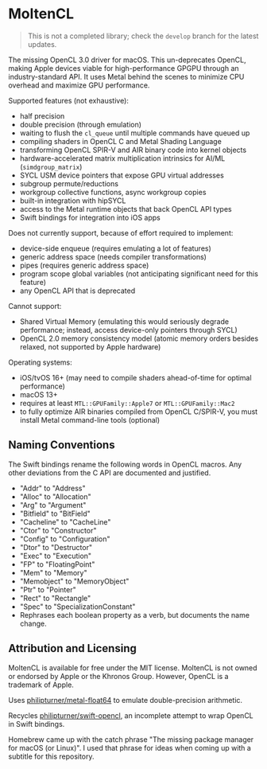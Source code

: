 <!-- Work on this library has paused. The more future-ready choice is to directly integrate Metal into hipSYCL. That way, SYCL can support more vendors and become more viable to replace CUDA for GPGPU. -->

# MoltenCL

> This is not a completed library; check the `develop` branch for the latest updates.

The missing OpenCL 3.0 driver for macOS. This un-deprecates OpenCL, making Apple devices viable for high-performance GPGPU through an industry-standard API. It uses Metal behind the scenes to minimize CPU overhead and maximize GPU performance.

Supported features (not exhaustive):
- half precision
- double precision (through emulation)
- waiting to flush the `cl_queue` until multiple commands have queued up
- compiling shaders in OpenCL C and Metal Shading Language
- transforming OpenCL SPIR-V and AIR binary code into kernel objects
- hardware-accelerated matrix multiplication intrinsics for AI/ML (`simdgroup_matrix`)
- SYCL USM device pointers that expose GPU virtual addresses
- subgroup permute/reductions
- workgroup collective functions, async workgroup copies
- built-in integration with hipSYCL
- access to the Metal runtime objects that back OpenCL API types
- Swift bindings for integration into iOS apps

Does not currently support, because of effort required to implement:
- device-side enqueue (requires emulating a lot of features)
- generic address space (needs compiler transformations)
- pipes (requires generic address space)
- program scope global variables (not anticipating significant need for this feature)
- any OpenCL API that is deprecated

Cannot support:
- Shared Virtual Memory (emulating this would seriously degrade performance; instead, access device-only pointers through SYCL)
- OpenCL 2.0 memory consistency model (atomic memory orders besides relaxed, not supported by Apple hardware)

Operating systems:
- iOS/tvOS 16+ (may need to compile shaders ahead-of-time for optimal performance)
- macOS 13+
- requires at least `MTL::GPUFamily::Apple7` or `MTL::GPUFamily::Mac2`
- to fully optimize AIR binaries compiled from OpenCL C/SPIR-V, you must install Metal command-line tools (optional)

## Naming Conventions

The Swift bindings rename the following words in OpenCL macros. Any other deviations from the C API are documented and justified.
- "Addr" to "Address"
- "Alloc" to "Allocation"
- "Arg" to "Argument"
- "Bitfield" to "BitField"
- "Cacheline" to "CacheLine"
- "Ctor" to "Constructor"
- "Config" to "Configuration"
- "Dtor" to "Destructor"
- "Exec" to "Execution"
- "FP" to "FloatingPoint"
- "Mem" to "Memory"
- "Memobject" to "MemoryObject"
- "Ptr" to "Pointer"
- "Rect" to "Rectangle"
- "Spec" to "SpecializationConstant"
- Rephrases each boolean property as a verb, but documents the name change.

## Attribution and Licensing

MoltenCL is available for free under the MIT license. MoltenCL is not owned or endorsed by Apple or the Khronos Group. However, OpenCL is a trademark of Apple.

Uses [philipturner/metal-float64](https://github.com/philipturner/metal-float64) to emulate double-precision arithmetic.

Recycles [philipturner/swift-opencl](https://github.com/philipturner/swift-opencl), an incomplete attempt to wrap OpenCL in Swift bindings.

Homebrew came up with the catch phrase "The missing package manager for macOS (or Linux)". I used that phrase for ideas when coming up with a subtitle for this repository.

